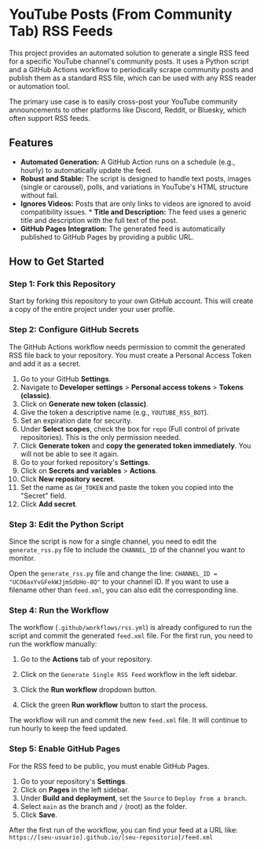# YouTube Posts (From Community Tab) RSS Feeds

This project provides an automated solution to generate a single RSS feed for a specific YouTube channel's community posts. It uses a Python script and a GitHub Actions workflow to periodically scrape community posts and publish them as a standard RSS file, which can be used with any RSS reader or automation tool.

The primary use case is to easily cross-post your YouTube community announcements to other platforms like Discord, Reddit, or Bluesky, which often support RSS feeds.

## Features

* **Automated Generation:** A GitHub Action runs on a schedule (e.g., hourly) to automatically update the feed.
* **Robust and Stable:** The script is designed to handle text posts, images (single or carousel), polls, and variations in YouTube's HTML structure without fail.
* **Ignores Videos:** Posts that are only links to videos are ignored to avoid compatibility issues. * **Title and Description:** The feed uses a generic title and description with the full text of the post.
* **GitHub Pages Integration:** The generated feed is automatically published to GitHub Pages by providing a public URL.

## How to Get Started

### Step 1: Fork this Repository

Start by forking this repository to your own GitHub account. This will create a copy of the entire project under your user profile.

### Step 2: Configure GitHub Secrets

The GitHub Actions workflow needs permission to commit the generated RSS file back to your repository. You must create a Personal Access Token and add it as a secret.

1. Go to your GitHub **Settings**.
2. Navigate to **Developer settings** > **Personal access tokens** > **Tokens (classic)**.
3. Click on **Generate new token (classic)**.
4. Give the token a descriptive name (e.g., `YOUTUBE_RSS_BOT`).
5. Set an expiration date for security.
6. Under **Select scopes**, check the box for `repo` (Full control of private repositories). This is the only permission needed.
7. Click **Generate token** and **copy the generated token immediately**. You will not be able to see it again.
8. Go to your forked repository's **Settings**.
9. Click on **Secrets and variables** > **Actions**.
10. Click **New repository secret**.
11. Set the name as `GH_TOKEN` and paste the token you copied into the "Secret" field.
12. Click **Add secret**.

### Step 3: Edit the Python Script

Since the script is now for a single channel, you need to edit the `generate_rss.py` file to include the `CHANNEL_ID` of the channel you want to monitor.

Open the `generate_rss.py` file and change the line:
`CHANNEL_ID = "UCO6axYvGFekWJjmSdbHo-8Q"`
to your channel ID. If you want to use a filename other than `feed.xml`, you can also edit the corresponding line.

### Step 4: Run the Workflow

The workflow (`.github/workflows/rss.yml`) is already configured to run the script and commit the generated `feed.xml` file. For the first run, you need to run the workflow manually:

1. Go to the **Actions** tab of your repository.

2. Click on the `Generate Single RSS Feed` workflow in the left sidebar.
3. Click the **Run workflow** dropdown button.
4. Click the green **Run workflow** button to start the process.

The workflow will run and commit the new `feed.xml` file. It will continue to run hourly to keep the feed updated.

### Step 5: Enable GitHub Pages

For the RSS feed to be public, you must enable GitHub Pages.

1. Go to your repository's **Settings**.
2. Click on **Pages** in the left sidebar.
3. Under **Build and deployment**, set the `Source` to `Deploy from a branch`.
4. Select `main` as the branch and `/` (root) as the folder.
5. Click **Save**.

After the first run of the workflow, you can find your feed at a URL like:
`https://[seu-usuario].github.io/[seu-repositorio]/feed.xml`